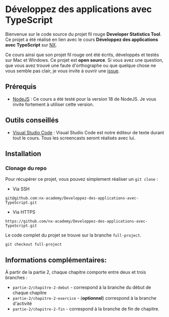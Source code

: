 # Développez des applications avec TypeScript

Bienvenue sur le code source du projet fil rouge **Developer Statistics Tool**. Ce projet a été réalisé en lien avec le cours **Développez des applications avec TypeScript** sur [NX](https://nx.academy).

Ce cours ainsi que son projet fil rouge ont été écrits, développés et testés sur Mac et Windows. Ce projet est **open source**. Si vous avez une question, que vous avez trouvé une faute d'orthographe ou que quelque chose ne vous semble pas clair, je vous invite à ouvrir une [issue](https://github.com/nx-academy/Developpez-des-applications-avec-TypeScript/issues).

## Prérequis

- [NodeJS](https://nodejs.org/en) : Ce cours a été testé pour la version 18 de
  NodeJS. Je vous invite fortement à utiliser cette version.

## Outils conseillés

- [Visual Studio Code](https://code.visualstudio.com/) : Visual Studio Code est notre éditeur de texte durant tout le cours. Tous les screencasts seront réalisés avec lui.

## Installation

### Clonage du repo

Pour récupérer ce projet, vous pouvez simplement réaliser un `git clone` :

- Via SSH

```
git@github.com:nx-academy/Developpez-des-applications-avec-TypeScript.git
```

- Via HTTPS

```
https://github.com/nx-academy/Developpez-des-applications-avec-TypeScript.git
```


Le code complet du projet se trouve sur la branche `full-project`.

```
git checkout full-project
```

## Informations complémentaires:

À partir de la partie 2, chaque chapitre comporte entre deux et trois branches :

- `partie-2/chapitre-2-debut` - correspond à la branche du début de chaque chapitre
- `partie-2/chapitre-2-exercice` - (**optionnel**) correspond à la branche d'activité
- `partie-2/chapitre-2-fin` - correspond à la branche de fin de chapitre.
